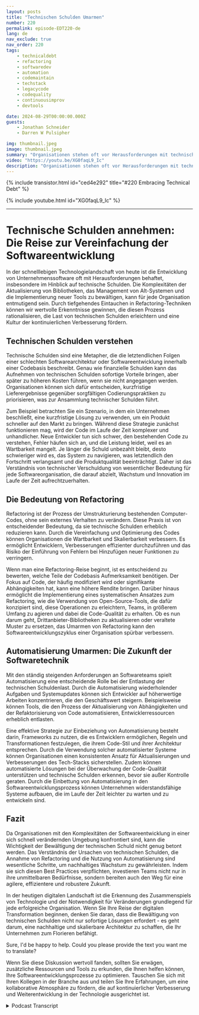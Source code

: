 ```yaml
---
layout: posts
title: "Technischen Schulden Umarmen"
number: 220
permalink: episode-EDT220-de
lang: de
nav_exclude: true
nav_order: 220
tags:
    - technicaldebt
    - refactoring
    - softwaredev
    - automation
    - codemaintain
    - techstack
    - legacycode
    - codequality
    - continuousimprov
    - devtools

date: 2024-08-29T00:00:00.000Z
guests:
    - Jonathan Schneider
    - Darren W Pulsipher

img: thumbnail.jpeg
image: thumbnail.jpeg
summary: "Organisationen stehen oft vor Herausforderungen mit technischen Schulden, die den Entwicklungsprozess verlangsamen und Entwicklungsteams in einem Durcheinander von Code-Updates, API-Änderungen und Abhängigkeiten von Drittanbietern festhalten können. In dieser Folge interviewt Darren Jonathan Schneider, CEO von Moderene, über seinen Ansatz zur Akzeptanz technischer Schulden und wie man sie effektiv managen kann."
video: "https://youtu.be/XG0faqL9_Ic"
description: "Organisationen stehen oft vor Herausforderungen mit technischen Schulden, die den Entwicklungsprozess verlangsamen und Entwicklungsteams in einem Durcheinander von Code-Updates, API-Änderungen und Abhängigkeiten von Drittanbietern festhalten können. In dieser Folge interviewt Darren Jonathan Schneider, CEO von Moderene, über seinen Ansatz zur Akzeptanz technischer Schulden und wie man sie effektiv managen kann."
---
```


<div>
{% include transistor.html id="ced4e292" title="#220 Embracing Technical Debt" %}

{% include youtube.html id="XG0faqL9_Ic" %}
</div>

---

# Technische Schulden annehmen: Die Reise zur Vereinfachung der Softwareentwicklung

In der schnelllebigen Technologielandschaft von heute ist die Entwicklung von Unternehmenssoftware oft mit Herausforderungen behaftet, insbesondere im Hinblick auf technische Schulden. Die Komplexitäten der Aktualisierung von Bibliotheken, das Management von Alt-Systemen und die Implementierung neuer Tools zu bewältigen, kann für jede Organisation entmutigend sein. Durch tiefgehendes Eintauchen in Refactoring-Techniken können wir wertvolle Erkenntnisse gewinnen, die diesen Prozess rationalisieren, die Last von technischen Schulden erleichtern und eine Kultur der kontinuierlichen Verbesserung fördern.

## Technischen Schulden verstehen

Technische Schulden sind eine Metapher, die die letztendlichen Folgen einer schlechten Softwarearchitektur oder Softwareentwicklung innerhalb einer Codebasis beschreibt. Genau wie finanzielle Schulden kann das Aufnehmen von technischen Schulden sofortige Vorteile bringen, aber später zu höheren Kosten führen, wenn sie nicht angegangen werden. Organisationen können sich dafür entscheiden, kurzfristige Lieferergebnisse gegenüber sorgfältigen Codierungspraktiken zu priorisieren, was zur Ansammlung technischer Schulden führt.

Zum Beispiel betrachten Sie ein Szenario, in dem ein Unternehmen beschließt, eine kurzfristige Lösung zu verwenden, um ein Produkt schneller auf den Markt zu bringen. Während diese Strategie zunächst funktionieren mag, wird der Code im Laufe der Zeit komplexer und unhandlicher. Neue Entwickler tun sich schwer, den bestehenden Code zu verstehen, Fehler häufen sich an, und die Leistung leidet, weil es an Wartbarkeit mangelt. Je länger die Schuld unbezahlt bleibt, desto schwieriger wird es, das System zu navigieren, was letztendlich den Fortschritt verlangsamt und die Produktqualität beeinträchtigt. Daher ist das Verständnis von technischer Verschuldung von wesentlicher Bedeutung für jede Softwareorganisation, die darauf abzielt, Wachstum und Innovation im Laufe der Zeit aufrechtzuerhalten.

## Die Bedeutung von Refactoring

Refactoring ist der Prozess der Umstrukturierung bestehenden Computer-Codes, ohne sein externes Verhalten zu verändern. Diese Praxis ist von entscheidender Bedeutung, da sie technische Schulden erheblich reduzieren kann. Durch die Vereinfachung und Optimierung des Codes können Organisationen die Wartbarkeit und Skalierbarkeit verbessern. Es ermöglicht Entwicklern, Verbesserungen effizienter durchzuführen und das Risiko der Einführung von Fehlern bei Hinzufügen neuer Funktionen zu verringern.

Wenn man eine Refactoring-Reise beginnt, ist es entscheidend zu bewerten, welche Teile der Codebasis Aufmerksamkeit benötigen. Der Fokus auf Code, der häufig modifiziert wird oder signifikante Abhängigkeiten hat, kann eine höhere Rendite bringen. Darüber hinaus ermöglicht die Implementierung eines systematischen Ansatzes zum Refactoring, wie die Verwendung von Open-Source-Tools, die dafür konzipiert sind, diese Operationen zu erleichtern, Teams, in größerem Umfang zu agieren und dabei die Code-Qualität zu erhalten. Ob es nun darum geht, Drittanbieter-Bibliotheken zu aktualisieren oder veraltete Muster zu ersetzen, das Umarmen von Refactoring kann den Softwareentwicklungszyklus einer Organisation spürbar verbessern.

## Automatisierung Umarmen: Die Zukunft der Softwaretechnik

Mit den ständig steigenden Anforderungen an Softwareteams spielt Automatisierung eine entscheidende Rolle bei der Entlastung der technischen Schuldenlast. Durch die Automatisierung wiederholender Aufgaben und Systemupdates können sich Entwickler auf höherwertige Arbeiten konzentrieren, die den Geschäftswert steigern. Beispielsweise können Tools, die den Prozess der Aktualisierung von Abhängigkeiten und der Refaktorisierung von Code automatisieren, Entwicklerressourcen erheblich entlasten.

Eine effektive Strategie zur Einbeziehung von Automatisierung besteht darin, Frameworks zu nutzen, die es Entwicklern ermöglichen, Regeln und Transformationen festzulegen, die ihrem Code-Stil und ihrer Architektur entsprechen. Durch die Verwendung solcher automatisierter Systeme können Organisationen einen konsistenten Ansatz für Aktualisierungen und Verbesserungen des Tech-Stacks sicherstellen. Zudem können automatisierte Lösungen bei der Überwachung der Code-Qualität unterstützen und technische Schulden erkennen, bevor sie außer Kontrolle geraten. Durch die Einbettung von Automatisierung in den Softwareentwicklungsprozess können Unternehmen widerstandsfähige Systeme aufbauen, die im Laufe der Zeit leichter zu warten und zu entwickeln sind.

## Fazit

Da Organisationen mit den Komplexitäten der Softwareentwicklung in einer sich schnell verändernden Umgebung konfrontiert sind, kann die Wichtigkeit der Bewältigung der technischen Schuld nicht genug betont werden. Das Verständnis der Ursachen von technischen Schulden, die Annahme von Refactoring und die Nutzung von Automatisierung sind wesentliche Schritte, um nachhaltiges Wachstum zu gewährleisten. Indem sie sich diesen Best Practices verpflichten, investieren Teams nicht nur in ihre unmittelbaren Bedürfnisse, sondern bereiten auch den Weg für eine agilere, effizientere und robustere Zukunft.

In der heutigen digitalen Landschaft ist die Erkennung des Zusammenspiels von Technologie und der Notwendigkeit für Veränderungen grundlegend für jede erfolgreiche Organisation. Wenn Sie Ihre Reise der digitalen Transformation beginnen, denken Sie daran, dass die Bewältigung von technischen Schulden nicht nur sofortige Lösungen erfordert - es geht darum, eine nachhaltige und skalierbare Architektur zu schaffen, die Ihr Unternehmen zum Florieren befähigt.

Sure, I'd be happy to help. Could you please provide the text you want me to translate?

Wenn Sie diese Diskussion wertvoll fanden, sollten Sie erwägen, zusätzliche Ressourcen und Tools zu erkunden, die Ihnen helfen können, Ihre Softwareentwicklungsprozesse zu optimieren. Tauschen Sie sich mit Ihren Kollegen in der Branche aus und teilen Sie Ihre Erfahrungen, um eine kollaborative Atmosphäre zu fördern, die auf kontinuierlicher Verbesserung und Weiterentwicklung in der Technologie ausgerichtet ist.



<details>
<summary> Podcast Transcript </summary>

<p></p>

</details>
